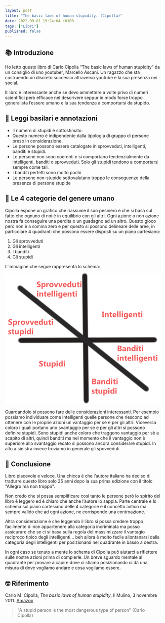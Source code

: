 ```yaml
---
layout: post
title: "The basic laws of human stupidity. (Cipolla)"
date: 2022-09-01 19:24:04 +0100
tags: ["Libri"]
published: false
---
```

## 📚 Introduzione

Ho letto questo libro di Carlo Cipolla “The basic laws of human stupidity” da un consiglio di uno youtuber, Marcello Ascani. Un ragazzo che sta costruendo un discreto successo attraverso youtube e la sua presenza nei social.

Il libro è interessante anche se devo ammettere a volte privo di numeri scientifici però efficace nel descrivere seppur in modo forse troppo generalista l’essere umano e la sua tendenza a comportarsi da stupido.

## 📑 Leggi basilari e annotazioni

- Il numero di stupidi è sottostimato.
- Questo numero è indipendente dalla tipologia di gruppo di persone preso in considerazione.
- Le persone possono essere catalogate in sprovveduti, intelligenti, banditi e stupidi.
- Le persone non sono coerenti e si comportano tendenzialmente da intelligenti, banditi o sprovveduti. Solo gli stupidi tendono a comportarsi sempre come tali.
- I banditi perfetti sono molto pochi
- Le persone non-stupide sottovalutano troppo le conseguenze della presenza di persone stupide

## 🔢 Le 4 categorie del genere umano

Cipolla espone un grafico che riassume il suo pesniero e che si basa sul fatto che ognuno di noi è in equilibrio con gli altri. Ogni azione o non azione nostra fa conseguire una perdita o un guadagno ad un altro. Questo gioco però non è a somma zero e per questo si possono delineare delle aree, in particolare 4 quadranti che possono essere disposti su un piano cartesiano:

1. Gli sprovveduti
2. Gli intelligenti
3. I banditi
4. Gli stupidi

L’immagine che segue rappresenta lo schema:

![stupidi.png](./stupidi.png)

Guardandolo si possono fare delle considerazioni interessanti. Per esempio possiamo individuare come intelligenti quelle persone che riescono ad ottenere con le proprie azioni un vantaggio per sè e per gli altri. Viceversa coloro i quali portano uno svantaggio per se e per gli altri si possono definire stupidi. Sono stupidi anche coloro che traggono vantaggio per sè a scapito di altri, quindi banditi ma nel momento che il vantaggio non è superiore allo svantaggio recato si possono ancora considerare stupidi. In alto a sinistra invece troviamo in generale gli spovveduti.

## 🍷 Conclusione

Libro piacevole e veloce. Una chicca è che l’autore italiano ha deciso di tradurre questo libro solo 25 anni dopo la sua prima edizione con il titolo "Allegro ma non troppo".

Non credo che si possa semplificare così tanto le persone però lo spirito del libro è leggero ed è chiaro che anche l’autore lo sappia. Parte centrale è lo schema sul piano cartesiano delle 4 categorie e il concetto antico ma sempre valido che ad ogni azione, ne corrisponde una controazione.

Altra considerazione è che leggendo il libro si possa credere troppo facilmente di non appartenere alla categoria incriminata ma posso assicurare che se ci si basa sulla regola del massimizzare il vantagio reciproco tipico degli intelligenti… beh allora è molto facile allontanarsi dalla categoria degli intelligenti per posizionarsi nel quadrante in basso a destra.

In ogni caso se tenuto a mente lo schema di Cipolla può aiutarci a riflettere sulle nostre azioni prima di compierle. Un breve sguardo mentale al quadrante per provare a capire dove ci stiamo posizionando ci dà una misura di dove vogliamo andare e cosa vogliamo essere.

## 🤓 Riferimento

Carlo M. Cipolla, _The basic laws of human stupidity_, Il Mulino, 3 novembre 2011. [Amazon](https://www.amazon.it/basic-laws-human-stupidity/dp/8815233814)

> "A stupid person is the most dangerous type of person" (Carlo Cipolla)
